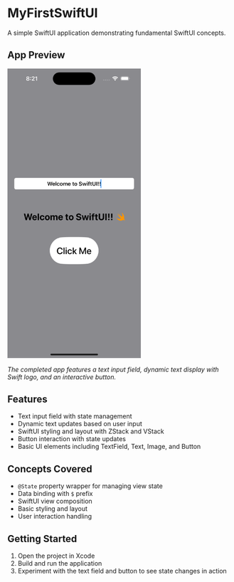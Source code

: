 # MyFirstSwiftUI

A simple SwiftUI application demonstrating fundamental SwiftUI concepts.

## App Preview

<img src="screenshot.png" width="300" alt="MyFirstSwiftUI App Screenshot">

*The completed app features a text input field, dynamic text display with Swift logo, and an interactive button.*

## Features

- Text input field with state management
- Dynamic text updates based on user input
- SwiftUI styling and layout with ZStack and VStack
- Button interaction with state updates
- Basic UI elements including TextField, Text, Image, and Button

## Concepts Covered

- `@State` property wrapper for managing view state
- Data binding with `$` prefix
- SwiftUI view composition
- Basic styling and layout
- User interaction handling

## Getting Started

1. Open the project in Xcode
2. Build and run the application
3. Experiment with the text field and button to see state changes in action 